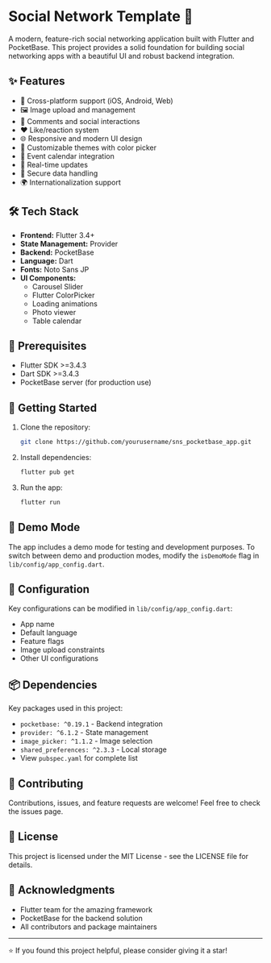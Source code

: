 # Social Network Template 🚀

A modern, feature-rich social networking application built with Flutter and PocketBase. This project provides a solid foundation for building social networking apps with a beautiful UI and robust backend integration.

## ✨ Features

- 📱 Cross-platform support (iOS, Android, Web)
- 🖼️ Image upload and management
- 💬 Comments and social interactions
- ❤️ Like/reaction system
- 🌐 Responsive and modern UI design
- 🎨 Customizable themes with color picker
- 📅 Event calendar integration
- 🔄 Real-time updates
- 🔐 Secure data handling
- 🌍 Internationalization support

## 🛠️ Tech Stack

- **Frontend:** Flutter 3.4+
- **State Management:** Provider
- **Backend:** PocketBase
- **Language:** Dart
- **Fonts:** Noto Sans JP
- **UI Components:**
  - Carousel Slider
  - Flutter ColorPicker
  - Loading animations
  - Photo viewer
  - Table calendar

## 📝 Prerequisites

- Flutter SDK >=3.4.3
- Dart SDK >=3.4.3
- PocketBase server (for production use)

## 🚀 Getting Started

1. Clone the repository:
   ```bash
   git clone https://github.com/yourusername/sns_pocketbase_app.git
   ```

2. Install dependencies:
   ```bash
   flutter pub get
   ```

3. Run the app:
   ```bash
   flutter run
   ```

## 📱 Demo Mode

The app includes a demo mode for testing and development purposes. To switch between demo and production modes, modify the `isDemoMode` flag in `lib/config/app_config.dart`.

## 🔧 Configuration

Key configurations can be modified in `lib/config/app_config.dart`:

- App name
- Default language
- Feature flags
- Image upload constraints
- Other UI configurations

## 📦 Dependencies

Key packages used in this project:
- `pocketbase: ^0.19.1` - Backend integration
- `provider: ^6.1.2` - State management
- `image_picker: ^1.1.2` - Image selection
- `shared_preferences: ^2.3.3` - Local storage
- View `pubspec.yaml` for complete list

## 🤝 Contributing

Contributions, issues, and feature requests are welcome! Feel free to check the issues page.

## 📄 License

This project is licensed under the MIT License - see the LICENSE file for details.

## 🙏 Acknowledgments

- Flutter team for the amazing framework
- PocketBase for the backend solution
- All contributors and package maintainers

---

⭐️ If you found this project helpful, please consider giving it a star!
